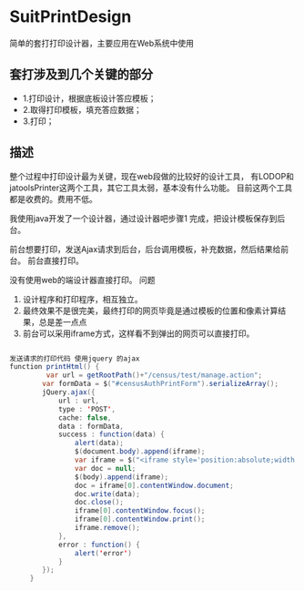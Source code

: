 # SuitPrintDesign
简单的套打打印设计器，主要应用在Web系统中使用

## 套打涉及到几个关键的部分
*  1.打印设计，根据底板设计答应模板；
*  2.取得打印模板，填充答应数据；
*  3.打印；

## 描述
整个过程中打印设计最为关键，现在web段做的比较好的设计工具，
有LODOP和jatoolsPrinter这两个工具，其它工具太弱，基本没有什么功能。
目前这两个工具都是收费的。费用不低。

我使用java开发了一个设计器，通过设计器吧步骤1 完成，把设计模板保存到后台。

前台想要打印，发送Ajax请求到后台，后台调用模板，补充数据，然后结果给前台。
前台直接打印。

没有使用web的端设计器直接打印。
问题
1. 设计程序和打印程序，相互独立。
2. 最终效果不是很完美，最终打印的网页毕竟是通过模板的位置和像素计算结果，总是差一点点
3. 前台可以采用iframe方式，这样看不到弹出的网页可以直接打印。

```java

发送请求的打印代码 使用jquery 的ajax
function printHtml() {
         var url = getRootPath()+"/census/test/manage.action";
        var formData = $("#censusAuthPrintForm").serializeArray();        
        jQuery.ajax({
            url : url,
            type : 'POST',
            cache: false,
            data : formData,
            success : function(data) {
                alert(data);
                $(document.body).append(iframe);
                var iframe = $("<iframe style='position:absolute;width:0px;height:0px;left:-500px;top:-500px;'></iframe>");
                var doc = null;
                $(body).append(iframe);
                doc = iframe[0].contentWindow.document;
                doc.write(data);
                doc.close();
                iframe[0].contentWindow.focus();
                iframe[0].contentWindow.print();
                iframe.remove();            
            },
            error : function() {
                alert('error')
            }
        });
     }

